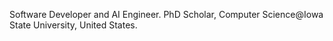 Software Developer and AI Engineer.
PhD Scholar, Computer Science@Iowa State University, United States.

<!---
Fansaam/Fansaam is a ✨ special ✨ repository because its `README.md` (this file) appears on your GitHub profile.
You can click the Preview link to take a look at your changes.
--->
